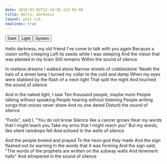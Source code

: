 ```yaml
---
date: 2018-01-02T12:34:56.123-05:00
title: Hello, darkness
layout: post.njk
newlines: true
---
```


<div class="button-bar"><button class="btn btn-dark">Dark</button><button class="btn btn-light">Light</button><button class="btn btn-system">System</button></div>

Hello darkness, my old friend
I've come to talk with you again
Because a vision softly creeping
Left its seeds while I was sleeping
And the vision that was planted in my brain
Still remains
Within the sound of silence

In restless dreams I walked alone
Narrow streets of cobblestone
'Neath the halo of a street lamp
I turned my collar to the cold and damp
When my eyes were stabbed by the flash of a neon light
That split the night
And touched the sound of silence

And in the naked light, I saw
Ten thousand people, maybe more
People talking without speaking
People hearing without listening
People writing songs that voices never share
And no one dared
Disturb the sound of silence

"Fools", said I, "You do not know
Silence like a cancer grows
Hear my words that I might teach you
Take my arms that I might reach you"
But my words, like silent raindrops fell
And echoed
In the wells of silence

And the people bowed and prayed
To the neon god they made
And the sign flashed out its warning
In the words that it was forming
And the sign said, "The words of the prophets are written on the subway walls
And tenement halls"
And whispered in the sound of silence
